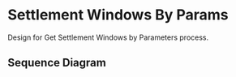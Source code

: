 # Settlement Windows By Params

Design for Get Settlement Windows by Parameters process.

## Sequence Diagram

